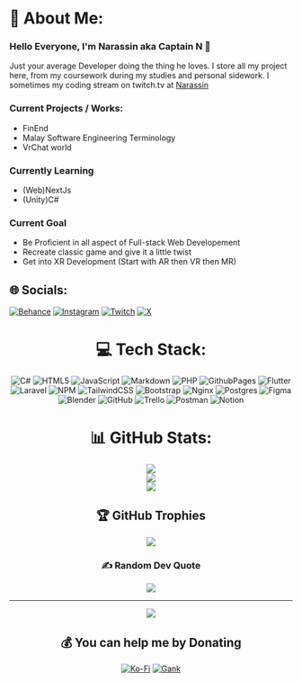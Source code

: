 # 💫 About Me:
### Hello Everyone, I'm Narassin aka Captain N 🐲

Just your average Developer doing the thing he loves. I store all my project here, from my coursework during my studies and personal sidework. I sometimes my coding  stream on twitch.tv at [Narassin](twitch.tv/narassin)


### Current Projects / Works:
- FinEnd
- Malay Software Engineering Terminology
- VrChat world

### Currently  Learning
- (Web)NextJs
- (Unity)C#

### Current Goal
- Be Proficient in all aspect of Full-stack Web Developement
- Recreate classic game and give it a little twist
- Get into XR Development (Start with AR then VR then MR)


## 🌐 Socials:
[![Behance](https://img.shields.io/badge/Behance-1769ff?logo=behance&logoColor=white)](https://behance.net/narassin) [![Instagram](https://img.shields.io/badge/Instagram-%23E4405F.svg?logo=Instagram&logoColor=white)](https://instagram.com/the_narassin) [![Twitch](https://img.shields.io/badge/Twitch-%239146FF.svg?logo=Twitch&logoColor=white)](https://twitch.tv/Narassin) [![X](https://img.shields.io/badge/X-black.svg?logo=X&logoColor=white)](https://x.com/TheNarassin) 

<div align="center">

# 💻 Tech Stack:
![C#](https://img.shields.io/badge/c%23-%23239120.svg?style=flat&logo=csharp&logoColor=white) ![HTML5](https://img.shields.io/badge/html5-%23E34F26.svg?style=flat&logo=html5&logoColor=white) ![JavaScript](https://img.shields.io/badge/javascript-%23323330.svg?style=flat&logo=javascript&logoColor=%23F7DF1E) ![Markdown](https://img.shields.io/badge/markdown-%23000000.svg?style=flat&logo=markdown&logoColor=white) ![PHP](https://img.shields.io/badge/php-%23777BB4.svg?style=flat&logo=php&logoColor=white) ![GithubPages](https://img.shields.io/badge/github%20pages-121013?style=flat&logo=github&logoColor=white) ![Flutter](https://img.shields.io/badge/Flutter-%2302569B.svg?style=flat&logo=Flutter&logoColor=white) ![Laravel](https://img.shields.io/badge/laravel-%23FF2D20.svg?style=flat&logo=laravel&logoColor=white) ![NPM](https://img.shields.io/badge/NPM-%23CB3837.svg?style=flat&logo=npm&logoColor=white) ![TailwindCSS](https://img.shields.io/badge/tailwindcss-%2338B2AC.svg?style=flat&logo=tailwind-css&logoColor=white) ![Bootstrap](https://img.shields.io/badge/bootstrap-%238511FA.svg?style=flat&logo=bootstrap&logoColor=white) ![Nginx](https://img.shields.io/badge/nginx-%23009639.svg?style=flat&logo=nginx&logoColor=white) ![Postgres](https://img.shields.io/badge/postgres-%23316192.svg?style=flat&logo=postgresql&logoColor=white) ![Figma](https://img.shields.io/badge/figma-%23F24E1E.svg?style=flat&logo=figma&logoColor=white) ![Blender](https://img.shields.io/badge/blender-%23F5792A.svg?style=flat&logo=blender&logoColor=white) ![GitHub](https://img.shields.io/badge/github-%23121011.svg?style=flat&logo=github&logoColor=white) ![Trello](https://img.shields.io/badge/Trello-%23026AA7.svg?style=flat&logo=Trello&logoColor=white) ![Postman](https://img.shields.io/badge/Postman-FF6C37?style=flat&logo=postman&logoColor=white) ![Notion](https://img.shields.io/badge/Notion-%23000000.svg?style=flat&logo=notion&logoColor=white)
</p>

# 📊 GitHub Stats:
![](https://github-readme-stats.vercel.app/api?username=Narassin&theme=darcula&hide_border=false&include_all_commits=false&count_private=false)<br/>
![](https://github-readme-streak-stats.herokuapp.com/?user=Narassin&theme=darcula&hide_border=false)<br/>
![](https://github-readme-stats.vercel.app/api/top-langs/?username=Narassin&theme=darcula&hide_border=false&include_all_commits=false&count_private=false&layout=compact)

## 🏆 GitHub Trophies
![](https://github-profile-trophy.vercel.app/?username=Narassin&theme=monokai&no-frame=false&no-bg=false&margin-w=4)

### ✍️ Random Dev Quote
![](https://quotes-github-readme.vercel.app/api?type=vetical&theme=light)

---
[![](https://visitcount.itsvg.in/api?id=Narassin&icon=8&color=9)](https://visitcount.itsvg.in)

## 💰 You can help me by Donating
[![Ko-Fi](https://img.shields.io/badge/Ko--fi-F16061?style=for-the-badge&logo=ko-fi&logoColor=white)](https://ko-fi.com/captain_narassin)
[![Gank](https://img.shields.io/badge/Gank-logo?style=for-the-badge&logoColor=ed5c5e&label=g&labelColor=ed5c5e&color=393e5e)](https://ganknow.com/narassin)

</div>

<!-- Proudly created with GPRM ( https://gprm.itsvg.in ) -->
